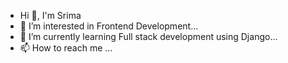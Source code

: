 - Hi 👋, I'm Srima
- 👀 I’m interested in Frontend Development...
- 🌱 I’m currently learning Full stack development using Django...
- 📫 How to reach me ...

<!---
srima23/srima23 is a ✨ special ✨ repository because its `README.md` (this file) appears on your GitHub profile.
You can click the Preview link to take a look at your changes.
--->
